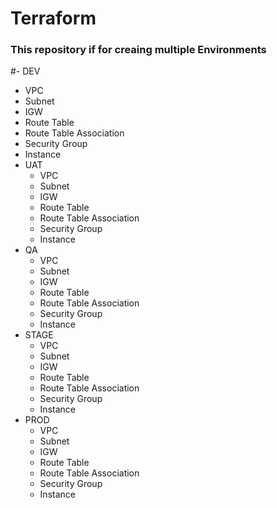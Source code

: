 # Terraform
### This repository if for creaing multiple Environments
#- DEV
   - VPC
   - Subnet
   - IGW
   - Route Table
   - Route Table Association
   - Security Group
   - Instance
- UAT
   - VPC
   - Subnet
   - IGW
   - Route Table
   - Route Table Association
   - Security Group
   - Instance
- QA
   - VPC
   - Subnet
   - IGW
   - Route Table
   - Route Table Association
   - Security Group
   - Instance
- STAGE
   - VPC
   - Subnet
   - IGW
   - Route Table
   - Route Table Association
   - Security Group
   - Instance
- PROD
   - VPC
   - Subnet
   - IGW
   - Route Table
   - Route Table Association
   - Security Group
   - Instance
